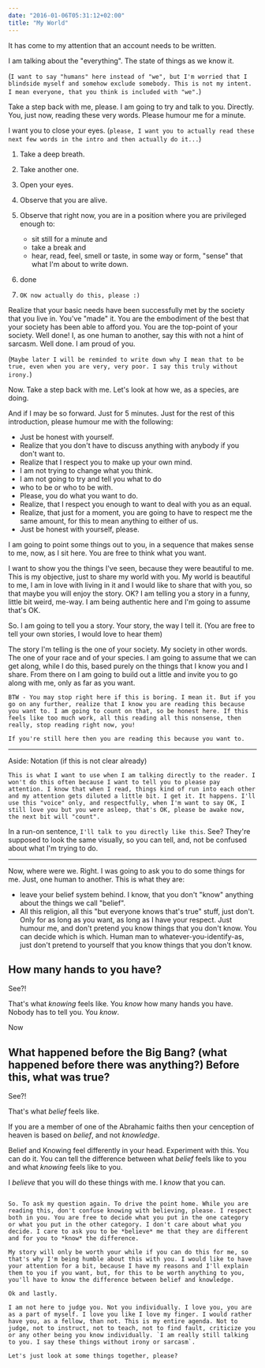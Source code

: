 ```yaml
---
date: "2016-01-06T05:31:12+02:00"
title: "My World"
---
```


It has come to my attention that an account needs to be written.

I am talking about the "everything". The state of things as we know it. 

(`I want to say "humans" here instead of "we", but I'm worried that I blindside myself and somehow exclude somebody. This is not my intent. I mean everyone, that you think is included with "we".`)

Take a step back with me, please. I am going to try and talk to you. Directly. You, just now, reading these very words. Please humour me for a minute. 

I want you to close your eyes. (`please, I want you to actually read these next few words in the intro and then actually do it...`) 

 1. Take a deep breath. 
 1. Take another one. 
 1. Open your eyes.
 1. Observe that you are alive.
 1. Observe that right now, you are in a position where you are privileged enough to: 
    - sit still for a minute and 
    - take a break and
    - hear, read, feel, smell or taste, in some way or form, "sense" that what I'm about to write down.
    
 1. done
 1. `OK now actually do this, please :)`
 
Realize that your basic needs have been successfully met by the society that you live in. You've "made" it. You are the embodiment of the best that your society has been able to afford you. You are the top-point of your society. Well done! I, as one human to another, say this with not a hint of sarcasm. Well done. I am proud of you.

(`Maybe later I will be reminded to write down why I mean that to be true, even when you are very, very poor. I say this truly without irony.`)

Now. Take a step back with me. Let's look at how we, as a species, are doing.

And if I may be so forward. Just for 5 minutes. Just for the rest of this introduction, please humour me with the following:

 - Just be honest with yourself. 
 - Realize that you don't have to discuss anything with anybody if you don't want to.
 - Realize that I respect you to make up your own mind. 
 - I am not trying to change what you think. 
 - I am not going to try and tell you what to do
 - who to be or who to be with. 
 - Please, you do what you want to do.
 - Realize, that I respect you enough to want to deal with you as an equal.
 - Realize, that just for a moment, you are going to have to respect me the same amount, for this to mean anything to either of us.
 - Just be honest with yourself, please.

I am going to point some things out to you, in a sequence that makes sense to me, now, as I sit here. You are free to think what you want. 

I want to show you the things I've seen, because they were beautiful to me. This is my objective, just to share my world with you. My world is beautiful to me, I am in love with living in it and I would like to share that with you, so that maybe you will enjoy the story. OK? I am telling you a story in a funny, little bit weird, me-way. I am being authentic here and I'm going to assume that's OK.

So. I am going to tell you a story. Your story, the way I tell it. (You are free to tell your own stories, I would love to hear them)

The story I'm telling is the one of your society. My society in other words. The one of your race and of your species. I am going to assume that we can get along, while I do this, based purely on the things that I know you and I share. From there on I am going to build out a little and invite you to go along with me, only as far as you want.

```
BTW - You may stop right here if this is boring. I mean it. But if you go on any further, realize that I know you are reading this because you want to. I am going to count on that, so be honest here. If this feels like too much work, all this reading all this nonsense, then really, stop reading right now, you!

If you're still here then you are reading this because you want to.
```

---

Aside: Notation (if this is not clear already)

```
This is what I want to use when I am talking directly to the reader. I won't do this often because I want to tell you to please pay attention. I know that when I read, things kind of run into each other and my attention gets diluted a little bit. I get it. It happens. I'll use this "voice" only, and respectfully, when I'm want to say OK, I still love you but you were asleep, that's OK, please be awake now, the next bit will "count".
```

In a run-on sentence, `I'll talk to you directly like this`. See? They're supposed to look the same visually, so you can tell, and, not be confused about what I'm trying to do.

---

Now, where were we. Right. I was going to ask you to do some things for me. Just, one human to another. This is what they are:

 - leave your belief system behind. I know, that you don't "know" anything about the things we call "belief". 
 - All this religion, all this "but everyone knows that's true" stuff, just don't. Only for as long as you want, as long as I have your respect. Just humour me, and don't pretend you know things that you don't know. You can decide which is which. Human man to whatever-you-identify-as, just don't pretend to yourself that you know things that you don't know.
 
## How many hands to you have? 

See?!

That's what *knowing* feels like. You *know* how many hands you have. Nobody has to tell you. You *know*.

Now

## What happened before the Big Bang? (what happened before there was anything?) Before this, what was true?

See?!

That's what *belief* feels like.

If you are a member of one of the Abrahamic faiths then your cenception of heaven is based on *belief*, and not *knowledge*. 

Belief and Knowing feel differently in your head. Experiment with this. You can do it. You can tell the difference between what *belief* feels like to you and what *knowing* feels like to you.

I *believe* that you will do these things with me. I *know* that you can.

```

So. To ask my question again. To drive the point home. While you are reading this, don't confuse knowing with believing, please. I respect both in you. You are free to decide what you put in the one category or what you put in the other category. I don't care about what you decide. I care to ask you to be *believe* me that they are different and for you to *know* the difference.

My story will only be worth your while if you can do this for me, so that's why I'm being humble about this with you. I would like to have your attention for a bit, because I have my reasons and I'll explain them to you if you want, but, for this to be worth anything to you, you'll have to know the difference between belief and knowledge.

Ok and lastly.

I am not here to judge you. Not you individually. I love you, you are as a part of myself. I love you like I love my finger. I would rather have you, as a fellow, than not. This is my entire agenda. Not to judge, not to instruct, not to teach, not to find fault, criticize you or any other being you know individually. `I am really still talking to you. I say these things without irony or sarcasm`.

Let's just look at some things together, please?
